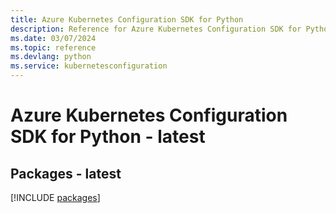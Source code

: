 ```yaml
---
title: Azure Kubernetes Configuration SDK for Python
description: Reference for Azure Kubernetes Configuration SDK for Python
ms.date: 03/07/2024
ms.topic: reference
ms.devlang: python
ms.service: kubernetesconfiguration
---
```

# Azure Kubernetes Configuration SDK for Python - latest
## Packages - latest
[!INCLUDE [packages](kubernetes-configuration-index.md)]